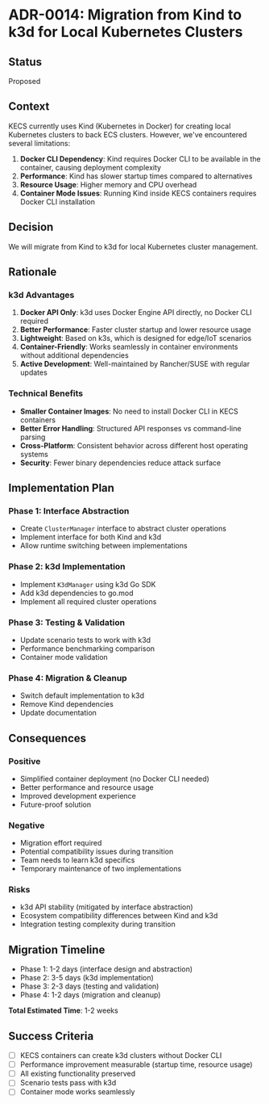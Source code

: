 # ADR-0014: Migration from Kind to k3d for Local Kubernetes Clusters

## Status
Proposed

## Context
KECS currently uses Kind (Kubernetes in Docker) for creating local Kubernetes clusters to back ECS clusters. However, we've encountered several limitations:

1. **Docker CLI Dependency**: Kind requires Docker CLI to be available in the container, causing deployment complexity
2. **Performance**: Kind has slower startup times compared to alternatives
3. **Resource Usage**: Higher memory and CPU overhead
4. **Container Mode Issues**: Running Kind inside KECS containers requires Docker CLI installation

## Decision
We will migrate from Kind to k3d for local Kubernetes cluster management.

## Rationale

### k3d Advantages
1. **Docker API Only**: k3d uses Docker Engine API directly, no Docker CLI required
2. **Better Performance**: Faster cluster startup and lower resource usage
3. **Lightweight**: Based on k3s, which is designed for edge/IoT scenarios
4. **Container-Friendly**: Works seamlessly in container environments without additional dependencies
5. **Active Development**: Well-maintained by Rancher/SUSE with regular updates

### Technical Benefits
- **Smaller Container Images**: No need to install Docker CLI in KECS containers
- **Better Error Handling**: Structured API responses vs command-line parsing
- **Cross-Platform**: Consistent behavior across different host operating systems
- **Security**: Fewer binary dependencies reduce attack surface

## Implementation Plan

### Phase 1: Interface Abstraction
- Create `ClusterManager` interface to abstract cluster operations
- Implement interface for both Kind and k3d
- Allow runtime switching between implementations

### Phase 2: k3d Implementation
- Implement `K3dManager` using k3d Go SDK
- Add k3d dependencies to go.mod
- Implement all required cluster operations

### Phase 3: Testing & Validation
- Update scenario tests to work with k3d
- Performance benchmarking comparison
- Container mode validation

### Phase 4: Migration & Cleanup
- Switch default implementation to k3d
- Remove Kind dependencies
- Update documentation

## Consequences

### Positive
- Simplified container deployment (no Docker CLI needed)
- Better performance and resource usage
- Improved development experience
- Future-proof solution

### Negative
- Migration effort required
- Potential compatibility issues during transition
- Team needs to learn k3d specifics
- Temporary maintenance of two implementations

### Risks
- k3d API stability (mitigated by interface abstraction)
- Ecosystem compatibility differences between Kind and k3d
- Integration testing complexity during transition

## Migration Timeline
- Phase 1: 1-2 days (interface design and abstraction)
- Phase 2: 3-5 days (k3d implementation)
- Phase 3: 2-3 days (testing and validation)
- Phase 4: 1-2 days (migration and cleanup)

**Total Estimated Time**: 1-2 weeks

## Success Criteria
- [ ] KECS containers can create k3d clusters without Docker CLI
- [ ] Performance improvement measurable (startup time, resource usage)
- [ ] All existing functionality preserved
- [ ] Scenario tests pass with k3d
- [ ] Container mode works seamlessly
